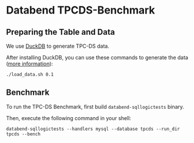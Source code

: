 # Databend TPCDS-Benchmark

## Preparing the Table and Data

We use [DuckDB](https://duckdb.org/docs/installation/) to generate TPC-DS data.

After installing DuckDB, you can use these commands to generate the data ([more information](https://github.com/duckdb/duckdb/tree/master/extension/tpcds)):

```shell
./load_data.sh 0.1
```

## Benchmark

To run the TPC-DS Benchmark, first build `databend-sqllogictests` binary.

Then, execute the following command in your shell:

```shell
databend-sqllogictests --handlers mysql --database tpcds --run_dir tpcds --bench
```